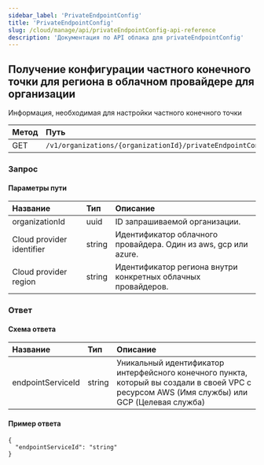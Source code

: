 ```yaml
---
sidebar_label: 'PrivateEndpointConfig'
title: 'PrivateEndpointConfig'
slug: /cloud/manage/api/privateEndpointConfig-api-reference
description: 'Документация по API облака для privateEndpointConfig'
---
```


## Получение конфигурации частного конечного точки для региона в облачном провайдере для организации

Информация, необходимая для настройки частного конечного точки

| Метод | Путь |
| :----- | :--- |
| GET | `/v1/organizations/{organizationId}/privateEndpointConfig` |

### Запрос

#### Параметры пути

| Название | Тип | Описание |
| :--- | :--- | :---------- |
| organizationId | uuid | ID запрашиваемой организации. | 
| Cloud provider identifier | string | Идентификатор облачного провайдера. Один из aws, gcp или azure. | 
| Cloud provider region | string | Идентификатор региона внутри конкретных облачных провайдеров. | 


### Ответ

#### Схема ответа

| Название | Тип | Описание |
| :--- | :--- | :---------- |
| endpointServiceId | string | Уникальный идентификатор интерфейсного конечного пункта, который вы создали в своей VPC с ресурсом AWS (Имя службы) или GCP (Целевая служба) | 


#### Пример ответа

```
{
  "endpointServiceId": "string"
}
```
